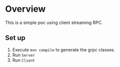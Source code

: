 # Overview

This is a simple poc using client streaming RPC.

## Set up

1. Execute `mvn compile` to generate the grpc classes.
2. Run `Server`
3. Run `Client`
